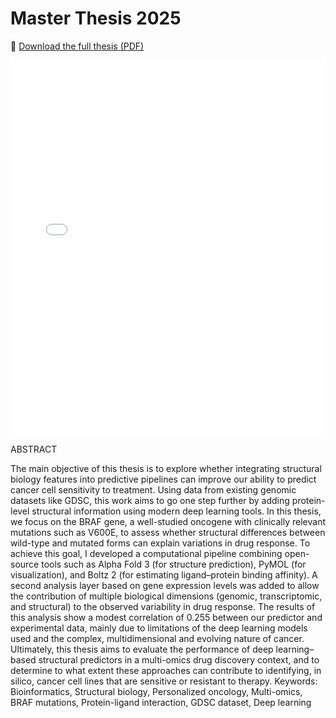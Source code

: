 # Master Thesis 2025

📄 [Download the full thesis (PDF)](penelle_master-thesis_2025.pdf)

<embed src="penelle_master-thesis_2025.pdf" type="application/pdf" width="100%" height="600px" />

ABSTRACT

The main objective of this thesis is to explore whether integrating structural biology
features into predictive pipelines can improve our ability to predict cancer cell
sensitivity to treatment. Using data from existing genomic datasets like GDSC, this
work aims to go one step further by adding protein-level structural information using
modern deep learning tools. In this thesis, we focus on the BRAF gene, a
well-studied oncogene with clinically relevant mutations such as V600E, to assess
whether structural differences between wild-type and mutated forms can explain
variations in drug response. To achieve this goal, I developed a computational
pipeline combining open-source tools such as Alpha Fold 3 (for structure prediction),
PyMOL (for visualization), and Boltz 2 (for estimating ligand–protein binding affinity).
A second analysis layer based on gene expression levels was added to allow the
contribution of multiple biological dimensions (genomic, transcriptomic, and
structural) to the observed variability in drug response. The results of this analysis
show a modest correlation of 0.255 between our predictor and experimental data,
mainly due to limitations of the deep learning models used and the complex,
multidimensional and evolving nature of cancer. Ultimately, this thesis aims to
evaluate the performance of deep learning–based structural predictors in a
multi-omics drug discovery context, and to determine to what extent these
approaches can contribute to identifying, in silico, cancer cell lines that are sensitive
or resistant to therapy.
Keywords: Bioinformatics, Structural biology, Personalized oncology, Multi-omics,
BRAF mutations, Protein-ligand interaction, GDSC dataset, Deep learning
